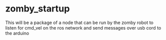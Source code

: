 # zomby_startup
This will be a package of a node that can be run by the zomby robot to listen for cmd_vel on the ros network and send messages over usb cord to the arduino
